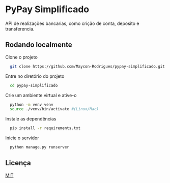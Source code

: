 
# PyPay Simplificado

API de realizações bancarias, como crição de conta, deposito e transferencia.


## Rodando localmente

Clone o projeto

```bash
  git clone https://github.com/Maycon-Rodrigues/pypay-simplificado.git
```

Entre no diretório do projeto

```bash
  cd pypay-simplificado
```

Crie um ambiente virtual e ative-o

```bash
  python -m venv venv
  source ./venv/bin/activate #(Linux/Mac)
```

Instale as dependências

```bash
  pip install -r requirements.txt
```

Inicie o servidor

```bash
  python manage.py runserver
```


## Licença

[MIT](https://choosealicense.com/licenses/mit/)

